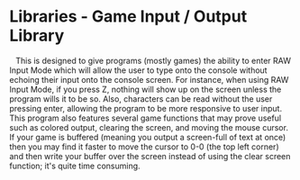 # Libraries - Game Input / Output Library
&ensp; This is designed to give programs (mostly games) the ability to enter RAW Input Mode which will allow the user to type onto the console without echoing their input onto the console screen. For instance, when using RAW Input Mode, if you press Z, nothing will show up on the screen unless the program wills it to be so. Also, characters can be read without the user pressing enter, allowing the program to be more responsive to user input.
&ensp; This program also features several game functions that may prove useful such as colored output, clearing the screen, and moving the mouse cursor. If your game is buffered (meaning you output a screen-full of text at once) then you may find it faster to move the cursor to 0-0 (the top left corner) and then write your buffer over the screen instead of using the clear screen function; it's quite time consuming.